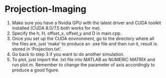 # Projection-Imaging
1. Make sure you have a Nvidia GPU with the latest driver and CUDA toolkit installed (CUDA 8.0/7.5 both works for me).
2. Specify the h, H, offset_x, offset_y and D in main.cpp.
3. Once you set up the CUDA environment, go to the directory where all the files are, just ‘make’ to produce an .exe file and then run it, result is stored in ‘Projection.txt’.
4. Go back to step 3 if you want to do another simulation.
5. To plot, just import the .txt file into MATLAB as NUMERIC MATRIX and run plot.m. Remember to change the parameter of axis accordingly to produce a good figure. 
